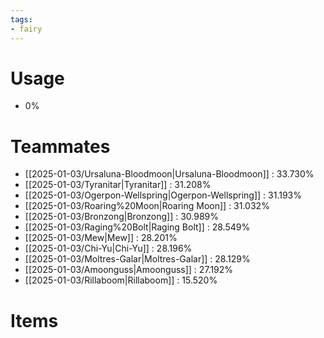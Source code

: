 ```yaml
---
tags:
- fairy
---
```

# Usage
- 0%
# Teammates
- [[2025-01-03/Ursaluna-Bloodmoon|Ursaluna-Bloodmoon]] : 33.730%
- [[2025-01-03/Tyranitar|Tyranitar]] : 31.208%
- [[2025-01-03/Ogerpon-Wellspring|Ogerpon-Wellspring]] : 31.193%
- [[2025-01-03/Roaring%20Moon|Roaring Moon]] : 31.032%
- [[2025-01-03/Bronzong|Bronzong]] : 30.989%
- [[2025-01-03/Raging%20Bolt|Raging Bolt]] : 28.549%
- [[2025-01-03/Mew|Mew]] : 28.201%
- [[2025-01-03/Chi-Yu|Chi-Yu]] : 28.196%
- [[2025-01-03/Moltres-Galar|Moltres-Galar]] : 28.129%
- [[2025-01-03/Amoonguss|Amoonguss]] : 27.192%
- [[2025-01-03/Rillaboom|Rillaboom]] : 15.520%
# Items